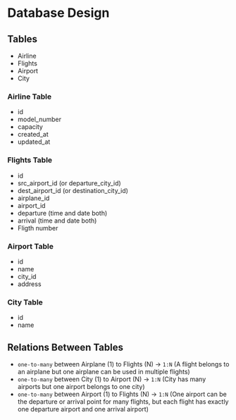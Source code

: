 # Database Design

## Tables

- Airline
- Flights
- Airport
- City

### Airline Table

- id
- model_number
- capacity
- created_at
- updated_at

### Flights Table

- id
- src_airport_id (or departure_city_id)
- dest_airport_id (or destination_city_id)
- airplane_id
- airport_id
- departure (time and date both)
- arrival (time and date both)
- Fligth number

### Airport Table

- id
- name
- city_id
- address

### City Table

- id
- name

## Relations Between Tables

- `one-to-many` between Airplane (1) to Flights (N) -> `1:N` (A flight belongs to an airplane but one airplane can be used in multiple flights)
- `one-to-many` between City (1) to Airport (N) -> `1:N` (City has many airports but one airport belongs to one city)
- `one-to-many` between Airport (1) to Flights (N) -> `1:N` (One airport can be the departure or arrival point for many flights, but each flight has exactly one departure airport and one arrival airport)
